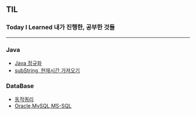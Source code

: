 ## TIL 
### Today I Learned 내가 진행한, 공부한 것들

* * *

### Java
* [Java 정규화](https://github.com/hoseong1324/TIL/blob/main/Git/Java%EC%A0%95%EA%B7%9C%ED%99%94.md)
* [subString, 현재시간 가져오기](https://github.com/hoseong1324/TIL/blob/main/Git/SubString,%20%ED%98%84%EC%9E%AC%EC%8B%9C%EA%B0%84%20%EA%B0%80%EC%A0%B8%EC%98%A4%EA%B8%B0.md)

### DataBase
* [동적쿼리](https://github.com/hoseong1324/TIL/blob/main/Git/%EB%8F%99%EC%A0%81%EC%BF%BC%EB%A6%AC.md)
* [Oracle,MySQL,MS-SQL ](https://github.com/hoseong1324/TIL/blob/main/Git/Oracle%2CMySQL%2CMS-SQL%EA%B0%84%EB%8B%A8%EC%9A%94%EC%95%BD.md)
